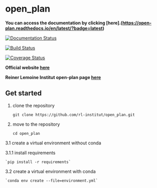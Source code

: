 # open_plan

**You can access the documentation by clicking [here].(https://open-plan.readthedocs.io/en/latest/?badge=latest)**

[![Documentation Status](https://readthedocs.org/projects/open-plan/badge/?version=dev)](https://open-plan.readthedocs.io/en/latest/?badge=latest)

[![Build Status](https://travis-ci.com/rl-institut/open_plan.svg?branch=dev)](https://travis-ci.com/rl-institut/open_plan)

[![Coverage Status](https://coveralls.io/repos/github/rl-institut/open_plan/badge.svg?branch=dev)](https://coveralls.io/github/rl-institut/open_plan?branch=dev)


**Official website [here](https://open-plan-tool.org/)**

**Reiner Lemoine Institut open-plan page [here](https://reiner-lemoine-institut.de/en/open-plan-bottom-up-energy-transition/)**


## Get started

1. clone the repository

    `git clone https://github.com/rl-institut/open_plan.git`

2. move to the repository

    `cd open_plan`

3.1 create a virtual environment without conda

3.1.1 install requirements

    `pip install -r requirements`

3.2 create a virtual environment with conda

    `conda env create --file=environment.yml`

